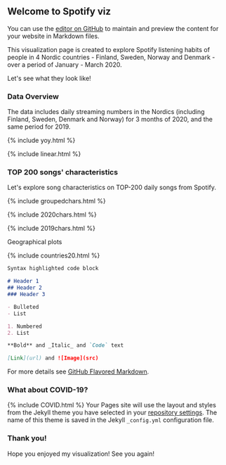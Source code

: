 ## Welcome to Spotify viz

You can use the [editor on GitHub](https://github.com/elguel/elguelvizspotify.github.io/edit/master/index.md) to maintain and preview the content for your website in Markdown files.

This visualization page is created to explore Spotify listening habits of people in 4 Nordic countries - Finland, Sweden, Norway and Denmark - over a period of January - March 2020.

Let's see what they look like!

### Data Overview

The data includes daily streaming numbers in the Nordics (including Finland, Sweden, Denmark and Norway) for 3 months of  2020, and the same period for 2019. 

{% include yoy.html %}

{% include linear.html %}
### TOP 200 songs' characteristics

Let's explore song characteristics on TOP-200 daily songs from Spotify.

{% include groupedchars.html %}

{% include 2020chars.html %}

{% include 2019chars.html %}

Geographical plots

{% include countries20.html %}

```markdown
Syntax highlighted code block

# Header 1
## Header 2
### Header 3

- Bulleted
- List

1. Numbered
2. List

**Bold** and _Italic_ and `Code` text

[Link](url) and ![Image](src)
```

For more details see [GitHub Flavored Markdown](https://guides.github.com/features/mastering-markdown/).

### What about COVID-19?

{% include COVID.html %}
Your Pages site will use the layout and styles from the Jekyll theme you have selected in your [repository settings](https://github.com/elguel/elguelvizspotify.github.io/settings). The name of this theme is saved in the Jekyll `_config.yml` configuration file.

### Thank you!

Hope you enjoyed my visualization! See you again!
